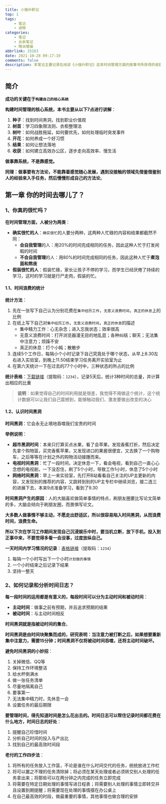 ```yaml
---
title: 小强升职记
top: 1
tags:
	- 笔记
  	- 读物
categories:
	- 笔记
  	- 业余笔记
  	- 陶冶情操
abbrlink: 33163
date: 2021-10-28 09:17:19
comments: false
description: 本笔记主要记录在阅读《小强升职记》这本时间管理方面的故事书所获得的收获以及书中经典的案例、道理等。
---
```


## 简介

**成功的关键在于`构建自己的核心系统`**

**构建时间管理的核心系统，本书主要从以下7点进行讲解**：

1.  **种子**：找到时间黑洞，找到职业价值观
2.  **树苗**：学习四象限法则、衣柜整理法
3.  **树叶**：如何战胜拖延，如何要优先，如何处理临时突发事件
4.  **开花**：如何养成一个好习惯
5.  **结果**：如何让想法落地
6.  **收获**：如何建立高效办公区，逐步走向高效率、慢生活

**做事靠系统，不是靠感觉。**

**同理：做事要有方法论，不能靠着感觉随心发展，遇到没接触的领域先借鉴借鉴别人的经验来入手任务，然后慢慢形成自己的方法论**。

## 第一章	你的时间去哪儿了？

### 1、你真的很忙吗？

**在时间管理方面，人被分为两类**：

-   **确实很忙的人**：`确实很忙`的人要分两种，这两种人忙碌的内容和结果都截然不同：
    -   **会自我管理**的人：用20%的时间完成相同的任务，因此这种人忙于打发闲暇的时间
    -   **不会自我管理**的人：用80%的时间完成相同的任务，因此这种人忙于**煮泡面和熬夜**
-   **假装很忙的人**：假装忙碌，家长让孩子不停的学习，而学生已经厌倦了持续的学习，这时的学习就是行尸走肉，假装的忙。

#### 1.1、时间浪费的统计

**统计方法**：

1.  先在一张写下自己认为分别花费在`集中经历工作`，`无意义浪费时间`，`真正的休息`上的比例
2.  在纸上写下自己对`集中经历工作`，`无意义浪费时间`，`真正的休息`的描述
    -   集中精力工作：心无杂念；进入忘我状态；效率很高
    -   无意义浪费时间：打开浏览器漫无目的地乱逛；各种纠结；聊天；无法集中注意力；烦躁不安
    -   真正的休息：打个小盹；散散步
3.  连续5个工作日，每隔小个小时记录下自己究竟处于哪个状态，从早上8.30左右进入实验室，到晚上11.50结束学习任务离开实验室为止
4.  在第六天统计一下在过去的77个小时中，三种状态的所占的比例

**统计表格**：[下载链接](https://pan.baidu.com/s/1ibYoFcHrw1qYi7kf4D4ePQ 
)（提取码：`1234`），记录5天后，统计3种时间的总量，并计算出相应的比重

>   **说明**：如果觉得自己的时间利用就是很差，我觉得不用做这个统计，这个统计数据可以让我们自己震撼到，能够触动我们，激发要做出改变的决心

#### 1.2、认识时间黑洞

**时间黑洞**：它会永无止境地吞噬我们宝贵的时间

**举例说明**：

-   **超市黑洞时间**：本来只打算买点水果，看了会苹果，发现香蕉打折，然后决定先拿个购物篮，买完香蕉苹果，又发现进口的果酱很便宜，又去换了一个购物车，之后等等在计划之外的购物活动接踵而来。
-   **电视时间黑洞**：忙了一段时间，决定休息一下，看会电视，看到自己一直心心念想的电视剧，一下没忍住，刷了5个小时，导致工作1小时，休息了5个小时
-   **网络时间黑洞**：早上一来实验室，先打开B站看看自己关注的UP主更新的内容，又发现别的推荐的内容，又跳转到别的UP主专栏中继续浏览，接二连三的进展下去，本来9点准备学习，看到了9.30

**时间黑洞产生的原因**：人的大脑喜欢做简单事情的特点，刷朋友圈要比写论文简单的多，大脑会倾向于刷朋友圈，而畏惧写论文。

**大多数人做事情不够主动，不愿走出舒适区，所以很容易陷入时间黑洞，从而浪费时间，浪费生命。**

**所以下次在学习工作期间发现自己沉浸娱乐中时，要当机立断，放下手机，投入到正事中来，不要觉得多看一会没事，过度放纵自己。**

**一天时间内学习情况的记录**：[表格链接](https://pan.baidu.com/s/1OAF3JddsLrdAoRpv9okHkw)（提取码：`1234`）

1.  每隔一个小时写出下一个小时`计划做的事情`
2.  一个小时结束之后记录下结果
3.  坚持一整天

### 2、如何记录和分析时间日志？

**每一段时间的运用都是有意义的，每段时间可以分为主动时间和被动时间**：

-   **主动时间**：做事之前有预期，并且追求预期的结果
-   **被动时间**：与主动时间相反

**时间黑洞就是指被动时间的集合**。

**时间黑洞是由时间块聚集而成的，研究表明：当注意力被打断之后，如果想要重新集中注意力，需要15分钟；时间黑洞不仅将被动时间吞噬，还将主动时间破坏。**

**避免时间黑洞的小妙招**：

1.  关掉微信、QQ等
2.  保持工作环境整洁
3.  给水杯倒满水
4.  做一张任务清单
5.  尽量地隔离自己
6.  要事第一
7.  无法集中精力时，先休息一会
8.  设置任务的最后期限

**要管理时间，得先知道时间是怎么花出去的。时间日志可以帮住记录时间都花费在什么地方，时间日志的好处**：

1.  提醒自己珍惜时间
2.  分析自己时间的投入与产出比
3.  找到自己的最高效时间段

**老付的工作四步法**：

1.  将所有的任务放入工作篮，不论是谁在什么时间交代的任务，统统放进工作栏
2.  将可以置之不理的任务清除掉；将必须在某天处理或者必须转交别人处理的任务拿出来；将那些可以在两分钟之内完成的任务立即完成
3.  将需要在特定日期处理的事情写进日程表；将需要别人处理的事情立即转交并且设置到期提醒；将需要现在处理的事情摆在办公桌上
4.  在自己最高效的时段，做最重要的事情，其他事情也做合理的安排









